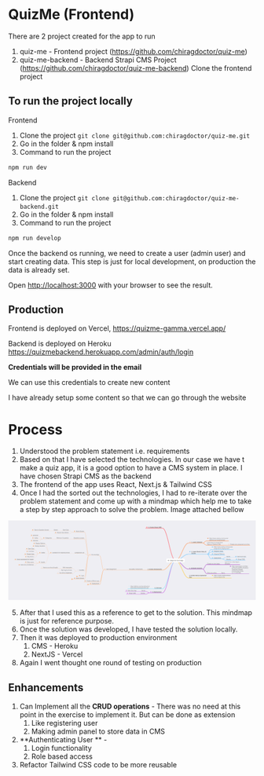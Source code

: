 # QuizMe (Frontend)

There are 2 project created for the app to run

1. quiz-me - Frontend project (https://github.com/chiragdoctor/quiz-me)
2. quiz-me-backend - Backend Strapi CMS Project (https://github.com/chiragdoctor/quiz-me-backend)
   Clone the frontend project

## To run the project locally

Frontend

1. Clone the project `git clone git@github.com:chiragdoctor/quiz-me.git`
2. Go in the folder & npm install
3. Command to run the project

```bash
npm run dev
```

Backend

1. Clone the project `git clone git@github.com:chiragdoctor/quiz-me-backend.git`
2. Go in the folder & npm install
3. Command to run the project

```bash
npm run develop
```

Once the backend os running, we need to create a user (admin user) and start creating data. This step is just for local development, on production the data is already set.

Open [http://localhost:3000](http://localhost:3000) with your browser to see the result.

## Production

Frontend is deployed on Vercel,
https://quizme-gamma.vercel.app/

Backend is deployed on Heroku
https://quizmebackend.herokuapp.com/admin/auth/login

**Credentials will be provided in the email**

We can use this credentials to create new content

I have already setup some content so that we can go through the website

# Process

1. Understood the problem statement i.e. requirements
2. Based on that I have selected the technologies. In our case we have t make a quiz app, it is a good option to have a CMS system in place. I have chosen Strapi CMS as the backend
3. The frontend of the app uses React, Next.js & Tailwind CSS
4. Once I had the sorted out the technologies, I had to re-iterate over the problem statement and come up with a mindmap which help me to take a step by step approach to solve the problem. Image attached bellow

![Mind Map](./public/images/Steps%20for%20Quiz%20App.png)

5. After that I used this as a reference to get to the solution. This mindmap is just for reference purpose.
6. Once the solution was developed, I have tested the solution locally.
7. Then it was deployed to production environment
   1. CMS - Heroku
   2. NextJS - Vercel
8. Again I went thought one round of testing on production

## Enhancements

1. Can Implement all the **CRUD operations** - There was no need at this point in the exercise to implement it. But can be done as extension
   1. Like registering user
   2. Making admin panel to store data in CMS
2. **Authenticating User ** -
   1. Login functionality
   2. Role based access
3. Refactor Tailwind CSS code to be more reusable
